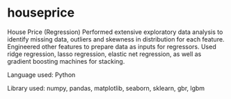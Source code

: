 # houseprice

House Price (Regression)
Performed extensive exploratory data analysis to identify missing data, outliers and skewness in distribution for each feature. Engineered other features to prepare data as inputs for regressors. Used ridge regression, lasso regression, elastic net regression, as well as gradient boosting machines for stacking. 

Language used: Python

Library used: numpy, pandas, matplotlib, seaborn, sklearn, gbr, lgbm
